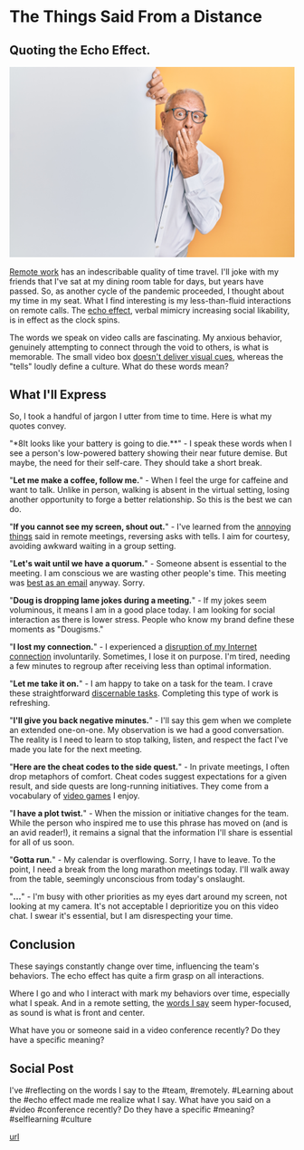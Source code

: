 # The Things Said From a Distance
## Quoting the Echo Effect.

![Photo by krakenimages on Unsplash](images/58-01.jpeg)

[Remote work](https://dev.to/solidi/do-great-at-working-remotely-1oh9) has an indescribable quality of time travel. I'll joke with my friends that I've sat at my dining room table for days, but years have passed. So, as another cycle of the pandemic proceeded, I thought about my time in my seat. What I find interesting is my less-than-fluid interactions on remote calls. The [echo effect](https://journals.sagepub.com/doi/10.1177/0261927X13506906), verbal mimicry increasing social likability, is in effect as the clock spins.

The words we speak on video calls are fascinating. My anxious behavior, genuinely attempting to connect through the void to others, is what is memorable. The small video box [doesn't deliver visual cues](https://dev.to/solidi/recognizing-remote-romantic-bibliophilia-255f), whereas the "tells" loudly define a culture. What do these words mean?

## What I'll Express

So, I took a handful of jargon I utter from time to time. Here is what my quotes convey.

"*8It looks like your battery is going to die.**" - I speak these words when I see a person's low-powered battery showing their near future demise. But maybe, the need for their self-care. They should take a short break.

"**Let me make a coffee, follow me.**" - When I feel the urge for caffeine and want to talk. Unlike in person, walking is absent in the virtual setting, losing another opportunity to forge a better relationship. So this is the best we can do.

"**If you cannot see my screen, shout out.**" - I've learned from the [annoying things](https://allwork.space/2020/10/remote-meetings-the-most-annoying-behaviors-and-phrases/) said in remote meetings, reversing asks with tells. I aim for courtesy, avoiding awkward waiting in a group setting.

"**Let's wait until we have a quorum.**" - Someone absent is essential to the meeting. I am conscious we are wasting other people's time. This meeting was [best as an email](https://medium.com/@solidi/reply-all-considered-harmful-f895beb5eabc) anyway. Sorry.

"**Doug is dropping lame jokes during a meeting.**" - If my jokes seem voluminous, it means I am in a good place today. I am looking for social interaction as there is lower stress. People who know my brand define these moments as "Dougisms."

"**I lost my connection.**" - I experienced a [disruption of my Internet connection](https://dev.to/solidi/cancel-this-app-update-dammit-5f6j) involuntarily. Sometimes, I lose it on purpose. I'm tired, needing a few minutes to regroup after receiving less than optimal information.

"**Let me take it on.**" - I am happy to take on a task for the team. I crave these straightforward [discernable tasks](https://dev.to/solidi/what-is-an-engineering-manager-anyway-4and). Completing this type of work is refreshing.

"**I'll give you back negative minutes.**" - I'll say this gem when we complete an extended one-on-one. My observation is we had a good conversation. The reality is I need to learn to stop talking, listen, and respect the fact I've made you late for the next meeting.

"**Here are the cheat codes to the side quest.**" - In private meetings, I often drop metaphors of comfort. Cheat codes suggest expectations for a given result, and side quests are long-running initiatives. They come from a vocabulary of [video games](https://solidi.substack.com/p/what-made-goldeneye-007-great) I enjoy.

"**I have a plot twist.**" - When the mission or initiative changes for the team. While the person who inspired me to use this phrase has moved on (and is an avid reader!), it remains a signal that the information I'll share is essential for all of us soon.

"**Gotta run.**" - My calendar is overflowing. Sorry, I have to leave. To the point, I need a break from the long marathon meetings today. I'll walk away from the table, seemingly unconscious from today's onslaught.

"**...**" - I'm busy with other priorities as my eyes dart around my screen, not looking at my camera. It's not acceptable I deprioritize you on this video chat. I swear it's essential, but I am disrespecting your time.

## Conclusion

These sayings constantly change over time, influencing the team's behaviors. The echo effect has quite a firm grasp on all interactions.

Where I go and who I interact with mark my behaviors over time, especially what I speak. And in a remote setting, the [words I say](https://medium.com/gitconnected/in-software-philosophy-is-delegation-c786dd3a16cf) seem hyper-focused, as sound is what is front and center.

What have you or someone said in a video conference recently? Do they have a specific meaning?

## Social Post

I've #reflecting on the words I say to the #team, #remotely. #Learning about the #echo effect made me realize what I say. What have you said on a #video #conference recently? Do they have a specific #meaning? #selflearning #culture

[url](https://solidi.ghost.io/the-things-said-say-from-a-distance/)
